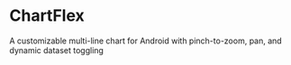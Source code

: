# ChartFlex
A customizable multi-line chart for Android with pinch-to-zoom, pan, and dynamic dataset toggling
